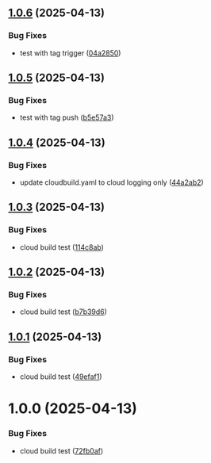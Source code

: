 ## [1.0.6](https://github.com/victoradepoju/configuration-server/compare/v1.0.5...v1.0.6) (2025-04-13)


### Bug Fixes

* test with tag trigger ([04a2850](https://github.com/victoradepoju/configuration-server/commit/04a285090dca56103e04455c41bb0c1f18eee303))

## [1.0.5](https://github.com/victoradepoju/configuration-server/compare/v1.0.4...v1.0.5) (2025-04-13)


### Bug Fixes

* test with tag push ([b5e57a3](https://github.com/victoradepoju/configuration-server/commit/b5e57a38dbc4c3014e46ef58c92aa48a6e2db054))

## [1.0.4](https://github.com/victoradepoju/configuration-server/compare/v1.0.3...v1.0.4) (2025-04-13)


### Bug Fixes

* update cloudbuild.yaml to cloud logging only ([44a2ab2](https://github.com/victoradepoju/configuration-server/commit/44a2ab2ea16ac1da89910b517aa634cc5603458a))

## [1.0.3](https://github.com/victoradepoju/configuration-server/compare/v1.0.2...v1.0.3) (2025-04-13)


### Bug Fixes

* cloud build test ([114c8ab](https://github.com/victoradepoju/configuration-server/commit/114c8ab73ff0d480e7fd984adb600938274d5cef))

## [1.0.2](https://github.com/victoradepoju/configuration-server/compare/v1.0.1...v1.0.2) (2025-04-13)


### Bug Fixes

* cloud build test ([b7b39d6](https://github.com/victoradepoju/configuration-server/commit/b7b39d638c074208a58347edfa5c3f9a4fe0071e))

## [1.0.1](https://github.com/victoradepoju/configuration-server/compare/v1.0.0...v1.0.1) (2025-04-13)


### Bug Fixes

* cloud build test ([49efaf1](https://github.com/victoradepoju/configuration-server/commit/49efaf113440e4eea9c716106d3a4f3987f66860))

# 1.0.0 (2025-04-13)


### Bug Fixes

* cloud build test ([72fb0af](https://github.com/victoradepoju/configuration-server/commit/72fb0afa7c052bdbf220a71b32f3f07cc7af8dec))
